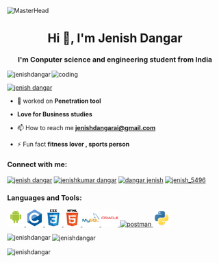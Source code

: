 ![MasterHead](https://www.google.com/imgres?imgurl=https%3A%2F%2Fgifdb.com%2Fimages%2Fhigh%2Ffast-green-stream-coding-kjuq7exuta2jv16v.gif&tbnid=Hxgi-l91HpB9BM&vet=12ahUKEwi4xsmflufAhVIMUQIHfdFB9YQMyglegUIARDpAg..i&imgrefurl=https%3A%2F%2Fgifdb.com%2Fcoding&docid=mdVHPyU3lxttxM&w=668&h=500&q=animated%20coding%20gif&hl=en&ved=2ahUKEwi4xsmfluf-AhVIMUQIHfdFB9YQMyglegUIARDpAg)
<h1 align="center">Hi 👋, I'm Jenish Dangar</h1>
<h3 align="center">I'm Conputer science and engineering student from India</h3>
<img align="right" alt="coding" width="400" src="https://camo.githubusercontent.com/5ddf73ad3a205111cf8c686f687fc216c2946a75005718c8da5b837ad9de78c9/68747470733a2f2f7468756d62732e6766796361742e636f6d2f4576696c4e657874446576696c666973682d736d616c6c2e676966">

<p align="left"> <img src="https://komarev.com/ghpvc/?username=jenishdangar&label=Profile%20views&color=0e75b6&style=flat" alt="jenishdangar" /> </p>

<p align="left"> <a href="https://twitter.com/jenish dangar" target="blank"><img src="https://img.shields.io/twitter/follow/jenish dangar?logo=twitter&style=for-the-badge" alt="jenish dangar" /></a> </p>

- 🔭 worked on **Penetration tool**

- **Love for Business studies**

- 📫 How to reach me **jenishdangarai@gmail.com**

- ⚡ Fun fact **fitness lover , sports person**

<h3 align="left">Connect with me:</h3>
<p align="left">
<a href="https://twitter.com/jenish dangar" target="blank"><img align="center" src="https://raw.githubusercontent.com/rahuldkjain/github-profile-readme-generator/master/src/images/icons/Social/twitter.svg" alt="jenish dangar" height="30" width="40" /></a>
<a href="https://linkedin.com/in/jenishkumar dangar" target="blank"><img align="center" src="https://raw.githubusercontent.com/rahuldkjain/github-profile-readme-generator/master/src/images/icons/Social/linked-in-alt.svg" alt="jenishkumar dangar" height="30" width="40" /></a>
<a href="https://fb.com/dangar jenish" target="blank"><img align="center" src="https://raw.githubusercontent.com/rahuldkjain/github-profile-readme-generator/master/src/images/icons/Social/facebook.svg" alt="dangar jenish" height="30" width="40" /></a>
<a href="https://instagram.com/jenish_5496" target="blank"><img align="center" src="https://raw.githubusercontent.com/rahuldkjain/github-profile-readme-generator/master/src/images/icons/Social/instagram.svg" alt="jenish_5496" height="30" width="40" /></a>
</p>

<h3 align="left">Languages and Tools:</h3>
<p align="left"> <a href="https://developer.android.com" target="_blank" rel="noreferrer"> <img src="https://raw.githubusercontent.com/devicons/devicon/master/icons/android/android-original-wordmark.svg" alt="android" width="40" height="40"/> </a> <a href="https://www.cprogramming.com/" target="_blank" rel="noreferrer"> <img src="https://raw.githubusercontent.com/devicons/devicon/master/icons/c/c-original.svg" alt="c" width="40" height="40"/> </a> <a href="https://www.w3schools.com/css/" target="_blank" rel="noreferrer"> <img src="https://raw.githubusercontent.com/devicons/devicon/master/icons/css3/css3-original-wordmark.svg" alt="css3" width="40" height="40"/> </a> <a href="https://www.w3.org/html/" target="_blank" rel="noreferrer"> <img src="https://raw.githubusercontent.com/devicons/devicon/master/icons/html5/html5-original-wordmark.svg" alt="html5" width="40" height="40"/> </a> <a href="https://www.mysql.com/" target="_blank" rel="noreferrer"> <img src="https://raw.githubusercontent.com/devicons/devicon/master/icons/mysql/mysql-original-wordmark.svg" alt="mysql" width="40" height="40"/> </a> <a href="https://www.oracle.com/" target="_blank" rel="noreferrer"> <img src="https://raw.githubusercontent.com/devicons/devicon/master/icons/oracle/oracle-original.svg" alt="oracle" width="40" height="40"/> </a> <a href="https://postman.com" target="_blank" rel="noreferrer"> <img src="https://www.vectorlogo.zone/logos/getpostman/getpostman-icon.svg" alt="postman" width="40" height="40"/> </a> <a href="https://www.python.org" target="_blank" rel="noreferrer"> <img src="https://raw.githubusercontent.com/devicons/devicon/master/icons/python/python-original.svg" alt="python" width="40" height="40"/> </a> </p>

<p><img align="left" src="https://github-readme-stats.vercel.app/api/top-langs?username=jenishdangar&show_icons=true&locale=en&layout=compact" alt="jenishdangar" /></p>

<p>&nbsp;<img align="center" src="https://github-readme-stats.vercel.app/api?username=jenishdangar&show_icons=true&locale=en" alt="jenishdangar" /></p>

<p><img align="center" src="https://github-readme-streak-stats.herokuapp.com/?user=jenishdangar&" alt="jenishdangar" /></p>
